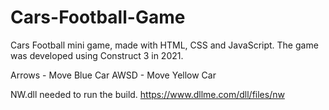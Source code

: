 # Cars-Football-Game
Cars Football mini game, made with HTML, CSS and JavaScript.
The game was developed using Construct 3 in 2021.

Arrows - Move Blue Car
AWSD - Move Yellow Car

NW.dll needed to run the build.
https://www.dllme.com/dll/files/nw
